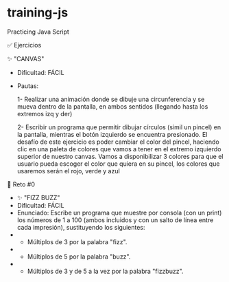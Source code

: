 # training-js
Practicing Java Script

 ✅ Ejercicios
 
   ✨ "CANVAS"
   * Dificultad: FÁCIL
   * Pautas: 
     
     1- Realizar una animación donde se dibuje una circunferencia y se mueva dentro de la pantalla, en ambos sentidos (llegando hasta los extremos izq y der)
     
     2- Escribir un programa que permitir dibujar círculos (simil un pincel) en la pantalla, mientras el botón izquierdo se encuentra presionado. El desafío de este       ejercicio es poder cambiar el color del pincel, haciendo clic en una paleta de colores que vamos a tener en el extremo izquierdo superior de nuestro canvas. Vamos a disponibilizar 3 colores para que el usuario pueda escoger el color que quiera en su pincel, los colores que usaremos serán el rojo, verde y azul

 

 💪 Reto #0
 * ✨ "FIZZ BUZZ"
 * Dificultad: FÁCIL
 * Enunciado: Escribe un programa que muestre por consola (con un print) los números de 1 a 100 (ambos incluidos y con un salto de línea entre cada impresión), sustituyendo los siguientes:
 * - Múltiplos de 3 por la palabra "fizz".
 * - Múltiplos de 5 por la palabra "buzz".
 * - Múltiplos de 3 y de 5 a la vez por la palabra "fizzbuzz".
